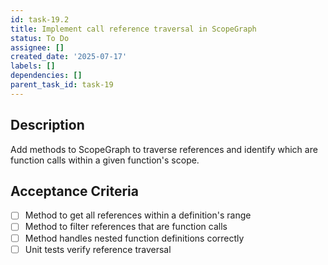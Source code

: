 ```yaml
---
id: task-19.2
title: Implement call reference traversal in ScopeGraph
status: To Do
assignee: []
created_date: '2025-07-17'
labels: []
dependencies: []
parent_task_id: task-19
---
```


## Description

Add methods to ScopeGraph to traverse references and identify which are function calls within a given function's scope.

## Acceptance Criteria

- [ ] Method to get all references within a definition's range
- [ ] Method to filter references that are function calls
- [ ] Method handles nested function definitions correctly
- [ ] Unit tests verify reference traversal
